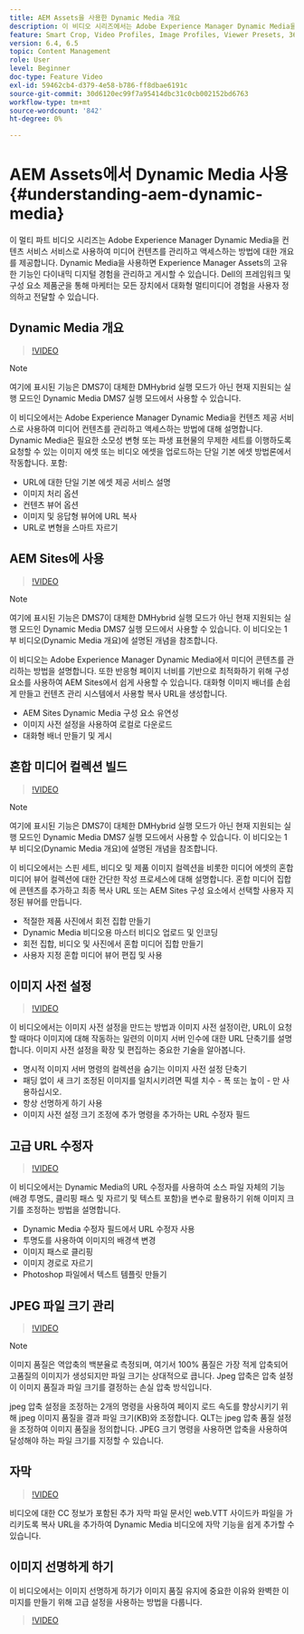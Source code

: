 ```yaml
---
title: AEM Assets을 사용한 Dynamic Media 개요
description: 이 비디오 시리즈에서는 Adobe Experience Manager Dynamic Media을 컨텐츠 서비스 서비스로 사용하여 미디어 컨텐츠를 관리하고 액세스하는 방법에 대한 개요를 제공합니다. Dynamic Media을 사용하면 Experience Manager Assets의 고유한 기능인 다이내믹 디지털 경험을 관리하고 게시할 수 있습니다. Dell의 프레임워크 및 구성 요소 제품군을 통해 마케터는 모든 장치에서 대화형 멀티미디어 경험을 사용자 정의하고 전달할 수 있습니다.
feature: Smart Crop, Video Profiles, Image Profiles, Viewer Presets, 360 VR Video, Image Sets, Spin Sets
version: 6.4, 6.5
topic: Content Management
role: User
level: Beginner
doc-type: Feature Video
exl-id: 59462cb4-d379-4e58-b786-ff8dbae6191c
source-git-commit: 30d6120ec99f7a95414dbc31c0cb002152bd6763
workflow-type: tm+mt
source-wordcount: '842'
ht-degree: 0%

---
```


# AEM Assets에서 Dynamic Media 사용 {#understanding-aem-dynamic-media}

이 멀티 파트 비디오 시리즈는 Adobe Experience Manager Dynamic Media을 컨텐츠 서비스 서비스로 사용하여 미디어 컨텐츠를 관리하고 액세스하는 방법에 대한 개요를 제공합니다. Dynamic Media을 사용하면 Experience Manager Assets의 고유한 기능인 다이내믹 디지털 경험을 관리하고 게시할 수 있습니다. Dell의 프레임워크 및 구성 요소 제품군을 통해 마케터는 모든 장치에서 대화형 멀티미디어 경험을 사용자 정의하고 전달할 수 있습니다.

## Dynamic Media 개요

>[!VIDEO](https://video.tv.adobe.com/v/27144?quality=12&learn=on)

>[!NOTE]
>
>여기에 표시된 기능은 DMS7이 대체한 DMHybrid 실행 모드가 아닌 현재 지원되는 실행 모드인 Dynamic Media DMS7 실행 모드에서 사용할 수 있습니다.

이 비디오에서는 Adobe Experience Manager Dynamic Media을 컨텐츠 제공 서비스로 사용하여 미디어 컨텐츠를 관리하고 액세스하는 방법에 대해 설명합니다. Dynamic Media은 필요한 소모성 변형 또는 파생 표현물의 무제한 세트를 이행하도록 요청할 수 있는 이미지 에셋 또는 비디오 에셋을 업로드하는 단일 기본 에셋 방법론에서 작동합니다. 포함:

* URL에 대한 단일 기본 에셋 제공 서비스 설명
* 이미지 처리 옵션
* 컨텐츠 뷰어 옵션
* 이미지 및 응답형 뷰어에 URL 복사
* URL로 변형을 스마트 자르기

## AEM Sites에 사용

>[!VIDEO](https://video.tv.adobe.com/v/27145?quality=12&learn=on)

>[!NOTE]
>
>여기에 표시된 기능은 DMS7이 대체한 DMHybrid 실행 모드가 아닌 현재 지원되는 실행 모드인 Dynamic Media DMS7 실행 모드에서 사용할 수 있습니다. 이 비디오는 1부 비디오(Dynamic Media 개요)에 설명된 개념을 참조합니다.

이 비디오는 Adobe Experience Manager Dynamic Media에서 미디어 콘텐츠를 관리하는 방법을 설명합니다. 또한 반응형 페이지 너비를 기반으로 최적화하기 위해 구성 요소를 사용하여 AEM Sites에서 쉽게 사용할 수 있습니다. 대화형 이미지 배너를 손쉽게 만들고 컨텐츠 관리 시스템에서 사용할 복사 URL을 생성합니다.

* AEM Sites Dynamic Media 구성 요소 유연성
* 이미지 사전 설정을 사용하여 로컬로 다운로드
* 대화형 배너 만들기 및 게시

## 혼합 미디어 컬렉션 빌드

>[!VIDEO](https://video.tv.adobe.com/v/27146?quality=12&learn=on)

>[!NOTE]
>
>여기에 표시된 기능은 DMS7이 대체한 DMHybrid 실행 모드가 아닌 현재 지원되는 실행 모드인 Dynamic Media DMS7 실행 모드에서 사용할 수 있습니다. 이 비디오는 1부 비디오(Dynamic Media 개요)에 설명된 개념을 참조합니다.

이 비디오에서는 스핀 세트, 비디오 및 제품 이미지 컬렉션을 비롯한 미디어 에셋의 혼합 미디어 뷰어 컬렉션에 대한 간단한 작성 프로세스에 대해 설명합니다. 혼합 미디어 집합에 콘텐츠를 추가하고 최종 복사 URL 또는 AEM Sites 구성 요소에서 선택할 사용자 지정된 뷰어를 만듭니다.

* 적절한 제품 사진에서 회전 집합 만들기
* Dynamic Media 비디오용 마스터 비디오 업로드 및 인코딩
* 회전 집합, 비디오 및 사진에서 혼합 미디어 집합 만들기
* 사용자 지정 혼합 미디어 뷰어 편집 및 사용

## 이미지 사전 설정

>[!VIDEO](https://video.tv.adobe.com/v/27320?quality=12&learn=on)

이 비디오에서는 이미지 사전 설정을 만드는 방법과 이미지 사전 설정이란, URL이 요청할 때마다 이미지에 대해 작동하는 일련의 이미지 서버 인수에 대한 URL 단축기를 설명합니다. 이미지 사전 설정을 확장 및 편집하는 중요한 기술을 알아봅니다.

* 명시적 이미지 서버 명령의 컬렉션을 숨기는 이미지 사전 설정 단축기
* 패딩 없이 새 크기 조정된 이미지를 일치시키려면 픽셀 치수 - 폭 또는 높이 - 만 사용하십시오.
* 항상 선명하게 하기 사용
* 이미지 사전 설정 크기 조정에 추가 명령을 추가하는 URL 수정자 필드

## 고급 URL 수정자

>[!VIDEO](https://video.tv.adobe.com/v/27319?quality=12&learn=on)

이 비디오에서는 Dynamic Media의 URL 수정자를 사용하여 소스 파일 자체의 기능(배경 투명도, 클리핑 패스 및 자르기 및 텍스트 포함)을 변수로 활용하기 위해 이미지 크기를 조정하는 방법을 설명합니다.

* Dynamic Media 수정자 필드에서 URL 수정자 사용
* 투명도를 사용하여 이미지의 배경색 변경
* 이미지 패스로 클리핑
* 이미지 경로로 자르기
* Photoshop 파일에서 텍스트 템플릿 만들기

## JPEG 파일 크기 관리

>[!VIDEO](https://video.tv.adobe.com/v/27404?quality=12&learn=on)


>[!NOTE]
>
>이미지 품질은 역압축의 백분율로 측정되며, 여기서 100% 품질은 가장 적게 압축되어 고품질의 이미지가 생성되지만 파일 크기는 상대적으로 큽니다. Jpeg 압축은 압축 설정이 이미지 품질과 파일 크기를 결정하는 손실 압축 방식입니다.

jpeg 압축 설정을 조정하는 2개의 명령을 사용하여 페이지 로드 속도를 향상시키기 위해 jpeg 이미지 품질을 결과 파일 크기(KB)와 조정합니다. QLT는 jpeg 압축 품질 설정을 조정하여 이미지 품질을 정의합니다. JPEG 크기 명령을 사용하면 압축을 사용하여 달성해야 하는 파일 크기를 지정할 수 있습니다.

## 자막

>[!VIDEO](https://video.tv.adobe.com/v/28074?quality=12&learn=on)

비디오에 대한 CC 정보가 포함된 추가 자막 파일 문서인 web.VTT 사이드카 파일을 가리키도록 복사 URL을 추가하여 Dynamic Media 비디오에 자막 기능을 쉽게 추가할 수 있습니다.

## 이미지 선명하게 하기

이 비디오에서는 이미지 선명하게 하기가 이미지 품질 유지에 중요한 이유와 완벽한 이미지를 만들기 위해 고급 설정을 사용하는 방법을 다룹니다.

>[!VIDEO](https://demos-pub.assetsadobe.com/etc/dam/viewers/s7viewers/html5/VideoViewer.html?asset=%2Fcontent%2Fdam%2Fdm-public-facing-upgrade-portal-video%2F04_DynamicImagery_AdvancedSettings_071917_BH.mp4&amp;config=/etc/dam/presets/viewer/Video_social&amp;serverUrl=https%3A%2F%2Fadobedemo62-h.assetsadobe.com%2Fis%2Fimage%2F&amp;contenturl=%2F&amp;config2=/etc/dam/presets/analytics&amp;videoserverurl=https://gateway-na.assetsadobe.com/DMGateway/public/demoCo&amp;posterimage=/content/dam/dm-public-facing-upgrade-portal-video/04_DynamicImagery_AdvancedSettings_071917_BH.mp4)
